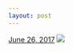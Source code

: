 ```yaml
---
layout: post
---
```


<p>
  <time><a href="/646">June 26, 2017</a></time>
  <a href="/646"><img src="{{ site.assets_url }}/646-640.jpg" srcset="{{ site.assets_url }}/646-320.jpg 320w, {{ site.assets_url }}/646-640.jpg 640w, {{ site.assets_url }}/646-960.jpg 960w, {{ site.assets_url }}/646-1280.jpg 1280w" sizes="(min-width: 700px) 50vw, calc(100vw - 2rem)" /></a>
</p>
